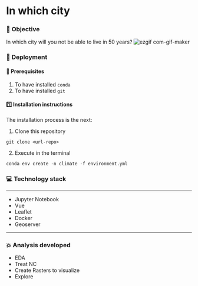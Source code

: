 # In which city 
### :page_facing_up: **Objective**
In which city will you not be able to live in 50 years?
![ezgif com-gif-maker](https://user-images.githubusercontent.com/35624830/181708110-4adaf846-295d-4576-bdc1-c635ea5f6ff0.gif)

### :nut_and_bolt: **Deployment**
#### :key: Prerequisites
1. To have installed `conda`
2. To have installed `git`

#### :one: Installation instructions
The installation process is the next:
  1. Clone this repository
   
    git clone <url-repo>

  2. Execute in the terminal
   
    conda env create -n climate -f environment.yml


### :computer: **Technology stack**
------
- Jupyter Notebook
- Vue
- Leaflet
- Docker
- Geoserver


------
### :boom: **Analysis developed**

- EDA
- Treat NC
- Create Rasters to visualize
- Explore

